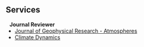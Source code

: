 ## Services

<h4 style="margin:0 10px 0;">Journal Reviewer</h4>

<ul style="margin:0 0 20px;">
  <li><a href="https://agupubs.onlinelibrary.wiley.com/journal/21698996">Journal of Geophysical Research - Atmospheres</a></li>
  <li><a href="https://link.springer.com/journal/382">Climate Dynamics</a></li>
</ul>
